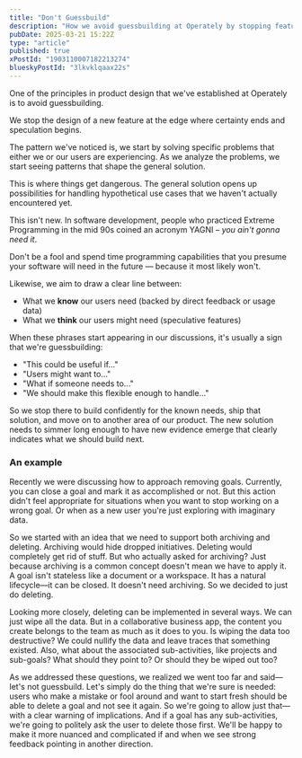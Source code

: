 ```yaml
---
title: "Don't Guessbuild"
description: "How we avoid guessbuilding at Operately by stopping feature development where certainty ends and speculation begins."
pubDate: 2025-03-21 15:22Z
type: "article"
published: true
xPostId: "1903110007182213274"
blueskyPostId: "3lkvklqaax22s"
---
```


One of the principles in product design that we've established at Operately is to avoid guessbuilding.

We stop the design of a new feature at the edge where certainty ends and speculation begins.

The pattern we've noticed is, we start by solving specific problems that either we or our users are experiencing. As we analyze the problems, we start seeing patterns that shape the general solution.

This is where things get dangerous. The general solution opens up possibilities for handling hypothetical use cases that we haven't actually encountered yet.

This isn't new. In software development, people who practiced Extreme Programming in the mid 90s coined an acronym YAGNI – _you ain't gonna need it_.

Don't be a fool and spend time programming capabilities that you presume your software will need in the future — because it most likely won't.

Likewise, we aim to draw a clear line between:

- What we **know** our users need (backed by direct feedback or usage data)
- What we **think** our users might need (speculative features)

When these phrases start appearing in our discussions, it's usually a sign that we're guessbuilding:

- "This could be useful if..."
- "Users might want to..."
- "What if someone needs to..."
- "We should make this flexible enough to handle..."

So we stop there to build confidently for the known needs, ship that solution, and move on to another area of our product. The new solution needs to simmer long enough to have new evidence emerge that clearly indicates what we should build next.

### An example

Recently we were discussing how to approach removing goals. Currently, you can close a goal and mark it as accomplished or not. But this action didn't feel appropriate for situations when you want to stop working on a wrong goal. Or when as a new user you're just exploring with imaginary data.

So we started with an idea that we need to support both archiving and deleting. Archiving would hide dropped initiatives. Deleting would completely get rid of stuff. But who actually asked for archiving? Just because archiving is a common concept doesn't mean we have to apply it. A goal isn't stateless like a document or a workspace. It has a natural lifecycle—it can be closed. It doesn't need archiving. So we decided to just do deleting.

Looking more closely, deleting can be implemented in several ways. We can just wipe all the data. But in a collaborative business app, the content you create belongs to the team as much as it does to you. Is wiping the data too destructive? We could nullify the data and leave traces that something existed. Also, what about the associated sub-activities, like projects and sub-goals? What should they point to? Or should they be wiped out too?

As we addressed these questions, we realized we went too far and said—let's not guessbuild. Let's simply do the thing that we're sure is needed: users who make a mistake or fool around and want to start fresh should be able to delete a goal and not see it again. So we're going to allow just that—with a clear warning of implications. And if a goal has any sub-activities, we're going to politely ask the user to delete those first. We'll be happy to make it more nuanced and complicated if and when we see strong feedback pointing in another direction.
